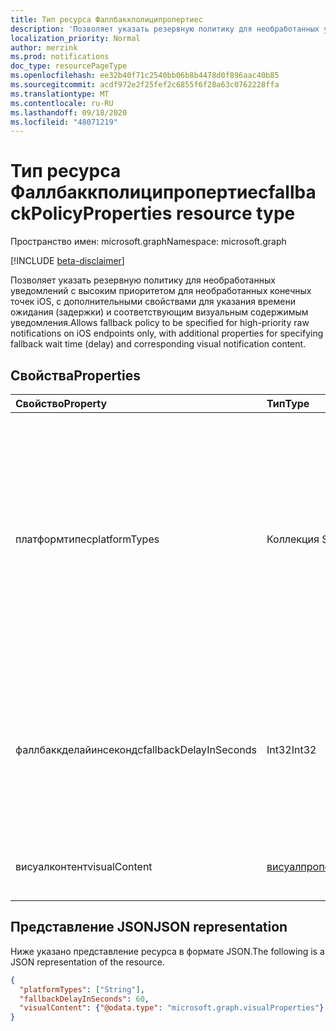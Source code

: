 ```yaml
---
title: Тип ресурса Фаллбаккполиципропертиес
description: 'Позволяет указать резервную политику для необработанных уведомлений с высоким приоритетом для необработанных конечных точек iOS, с дополнительными свойствами для указания времени ожидания (задержки) и соответствующим визуальным содержимым уведомления. '
localization_priority: Normal
author: merzink
ms.prod: notifications
doc_type: resourcePageType
ms.openlocfilehash: ee32b40f71c2540bb06b8b4478d0f896aac40b85
ms.sourcegitcommit: acdf972e2f25fef2c6855f6f28a63c0762228ffa
ms.translationtype: MT
ms.contentlocale: ru-RU
ms.lasthandoff: 09/18/2020
ms.locfileid: "48071219"
---
```

# <a name="fallbackpolicyproperties-resource-type"></a><span data-ttu-id="63570-103">Тип ресурса Фаллбаккполиципропертиес</span><span class="sxs-lookup"><span data-stu-id="63570-103">fallbackPolicyProperties resource type</span></span>

<span data-ttu-id="63570-104">Пространство имен: microsoft.graph</span><span class="sxs-lookup"><span data-stu-id="63570-104">Namespace: microsoft.graph</span></span>

[!INCLUDE [beta-disclaimer](../../includes/beta-disclaimer.md)]

<span data-ttu-id="63570-105">Позволяет указать резервную политику для необработанных уведомлений с высоким приоритетом для необработанных конечных точек iOS, с дополнительными свойствами для указания времени ожидания (задержки) и соответствующим визуальным содержимым уведомления.</span><span class="sxs-lookup"><span data-stu-id="63570-105">Allows fallback policy to be specified for high-priority raw notifications on iOS endpoints only, with additional properties for specifying fallback wait time (delay) and corresponding visual notification content.</span></span> 

## <a name="properties"></a><span data-ttu-id="63570-106">Свойства</span><span class="sxs-lookup"><span data-stu-id="63570-106">Properties</span></span>

| <span data-ttu-id="63570-107">Свойство</span><span class="sxs-lookup"><span data-stu-id="63570-107">Property</span></span>     | <span data-ttu-id="63570-108">Тип</span><span class="sxs-lookup"><span data-stu-id="63570-108">Type</span></span>        | <span data-ttu-id="63570-109">Описание</span><span class="sxs-lookup"><span data-stu-id="63570-109">Description</span></span> |
|:-------------|:------------|:------------|
| <span data-ttu-id="63570-110">платформтипес</span><span class="sxs-lookup"><span data-stu-id="63570-110">platformTypes</span></span> | <span data-ttu-id="63570-111">Коллекция String</span><span class="sxs-lookup"><span data-stu-id="63570-111">String collection</span></span> | <span data-ttu-id="63570-112">Задает платформы, на которых разработчику необходимо включить резервное уведомление с необработанным всплывающим уведомлением.</span><span class="sxs-lookup"><span data-stu-id="63570-112">Specifies the platforms that a developer wants to enable raw-to-visual toast notification fallback on.</span></span> <span data-ttu-id="63570-113">В настоящее время, если указан **фаллбаккполици** , **таржетполици. платформтипес** должен включать `iOS` и (необязательно) другие платформы.</span><span class="sxs-lookup"><span data-stu-id="63570-113">Currently, if **fallbackPolicy** is specified, **targetPolicy.platformTypes** must include `iOS` and optionally other platforms.</span></span> <span data-ttu-id="63570-114">Кроме того, необходимо указать **фаллбаккполици. ендпоинтфаллбакк. платформтипес** , и в настоящее время единственная поддерживаемая платформа `iOS` .</span><span class="sxs-lookup"><span data-stu-id="63570-114">In addition, **fallbackPolicy.endpointFallback.platformTypes** is required and the only supported platform is currently `iOS`.</span></span> |
| <span data-ttu-id="63570-115">фаллбаккделайинсекондс</span><span class="sxs-lookup"><span data-stu-id="63570-115">fallbackDelayInSeconds</span></span> | <span data-ttu-id="63570-116">Int32</span><span class="sxs-lookup"><span data-stu-id="63570-116">Int32</span></span> | <span data-ttu-id="63570-117">Эта задержка представляет период времени (в секундах), по истечении которого непосредственный всплывающий уведомление будет отправлено в качестве резерва для каждой подписки на устройство iOS, которая не извлекает необработанное уведомление.</span><span class="sxs-lookup"><span data-stu-id="63570-117">This delay represents the amount of time that will pass (in seconds) before a direct toast notification will be sent as a fallback to each users� iOS device subscription that does not fetch the raw notification.</span></span> <span data-ttu-id="63570-118">Значение должно находиться в диапазоне от 60 до 600.</span><span class="sxs-lookup"><span data-stu-id="63570-118">The value must be between 60 and 600.</span></span> |
| <span data-ttu-id="63570-119">висуалконтент</span><span class="sxs-lookup"><span data-stu-id="63570-119">visualContent</span></span> | [<span data-ttu-id="63570-120">висуалпропертиес</span><span class="sxs-lookup"><span data-stu-id="63570-120">visualProperties</span></span>](visualproperties.md)|<span data-ttu-id="63570-121">Визуальное содержимое инициированной резервной системы уведомления о необработанном пользователе в iOS.</span><span class="sxs-lookup"><span data-stu-id="63570-121">The visual content of a fallback initiated, raw-to-visual user notification on iOS.</span></span> |
 


## <a name="json-representation"></a><span data-ttu-id="63570-122">Представление JSON</span><span class="sxs-lookup"><span data-stu-id="63570-122">JSON representation</span></span>

<span data-ttu-id="63570-123">Ниже указано представление ресурса в формате JSON.</span><span class="sxs-lookup"><span data-stu-id="63570-123">The following is a JSON representation of the resource.</span></span>

<!-- {
  "blockType": "resource",
  "optionalProperties": [

  ],
  "@odata.type": "microsoft.graph.fallbackpolicyProperties",
  "baseType": null
}-->

```json
{
  "platformTypes": ["String"],
  "fallbackDelayInSeconds": 60,
  "visualContent": {"@odata.type": "microsoft.graph.visualProperties"}
}
```

<!-- uuid: 16cd6b66-4b1a-43a1-adaf-3a886856ed98
2019-02-04 14:57:30 UTC -->
<!-- {
  "type": "#page.annotation",
  "description": "fallbackpolicyProperties resource",
  "keywords": "",
  "section": "documentation",
  "tocPath": ""
}-->

